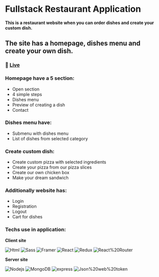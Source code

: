 # Fullstack Restaurant Application

**This is a restaurant website when you can order dishes and create your custom dish.**

## The site has a homepage, dishes menu and create your own dish.

### :rocket: [Live](https://grzegorzbanaszak.github.io/restaurant/)

### Homepage have a 5 section:

- Open section
- 4 simple steps
- Dishes menu
- Preview of creating a dish
- Contact

### Dishes menu have:

- Submenu with dishes menu
- List of dishes from selected category

### Create custom dish:

- Create custom pizza with selected ingredients
- Create your pizza from our pizza slices
- Create our own chicken box
- Make your dream sandwich

### Additionally website has:

- Login
- Registration
- Logout
- Cart for dishes

### Techs use in application:

**Client site**

![Html](https://img.shields.io/badge/HTML5-E34F26?style=for-the-badge&logo=html5&logoColor=white) ![Sass](https://img.shields.io/badge/Sass-CC6699?style=for-the-badge&logo=sass&logoColor=white) ![Framer](https://img.shields.io/badge/Framer-0055FF?style=for-the-badge&logo=Framer&logoColor=white) ![React](https://img.shields.io/badge/React-61DAFB?style=for-the-badge&logo=react&logoColor=white) ![Redux](https://img.shields.io/badge/Redux-764ABC?style=for-the-badge&logo=redux&logoColor=white) ![React%20Router](https://img.shields.io/badge/React%20Router-CA4245?style=for-the-badge&logo=ReactRouter&logoColor=white)

**Server site**

![Nodejs](https://img.shields.io/badge/NodeJs-339933?style=for-the-badge&logo=nodejs&logoColor=white) ![MongoDB](https://img.shields.io/badge/MongoDB-47A248?style=for-the-badge&logo=MongoDB&logoColor=white) ![express](https://img.shields.io/badge/express-000000?style=for-the-badge&logo=express&logoColor=white) ![Json%20web%20token](https://img.shields.io/badge/Json%20web%20token-000000?style=for-the-badge&logo=Jsonwebtokens&logoColor=white)
